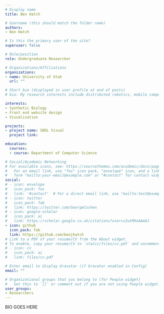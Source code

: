 ```yaml
---
# Display name
title: Ben Hatch

# Username (this should match the folder name)
authors:
- Ben Hatch

# Is this the primary user of the site?
superuser: false

# Role/position
role: Undergraduate Researcher

# Organizations/Affiliations
organizations:
- name: University of Utah
  url: ""

# Short bio (displayed in user profile at end of posts)
# bio: My research interests include distributed robotics, mobile computing and programmable matter.

interests:
- Synthetic Biology
- Front end website design
- Visualisation

projects:
- project name: SBOL Visual
  project link:

education:
  courses:
  - course: Department of Computer Science

# Social/Academic Networking
# For available icons, see: https://sourcethemes.com/academic/docs/page-builder/#icons
#   For an email link, use "fas" icon pack, "envelope" icon, and a link in the
#   form "mailto:your-email@example.com" or "#contact" for contact widget.
social:
# - icon: envelope
#   icon_pack: fas
#   link: '#contact'  # For a direct email link, use "mailto:test@example.org".
# - icon: twitter
#   icon_pack: fab
#   link: https://twitter.com/GeorgeCushen
# - icon: google-scholar
#   icon_pack: ai
#   link: https://scholar.google.co.uk/citations?user=sIwtMXoAAAAJ
- icon: github
  icon_pack: fab
  link: https://github.com/benjhatch
# Link to a PDF of your resume/CV from the About widget.
# To enable, copy your resume/CV to `static/files/cv.pdf` and uncomment the lines below.
# - icon: cv
#   icon_pack: ai
#   link: files/cv.pdf

# Enter email to display Gravatar (if Gravatar enabled in Config)
email: ""

# Organizational groups that you belong to (for People widget)
#   Set this to `[]` or comment out if you are not using People widget.
user_groups:
- Researchers
---
```

BIO GOES HERE

